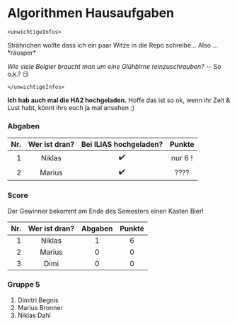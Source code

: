 # Algorithmen Hausaufgaben

    <unwichtigeInfos>

Strähnchen wollte dass ich ein paar Witze in die Repo schreibe... Also ... \*räusper\*

_Wie viele Belgier braucht man um eine Glühbirne reinzuschrauben?_ -- So o.k.? :smirk:

    </unwichtigeInfos>

__Ich hab auch mal die HA2 hochgeladen.__ Hoffe das ist so ok, wenn ihr Zeit & Lust habt, könnt ihrs euch ja mal ansehen ;)

### Abgaben

| Nr. | Wer ist dran? | Bei ILIAS hochgeladen? | Punkte
|----:|:-------------:|:----------------------:|:----:
| 1   | Niklas        | :heavy_check_mark:     | nur 6 !
| 2   | Marius        | :heavy_check_mark:     | ????


### Score

   Der Gewinner bekommt am Ende des Semesters einen Kasten Bier!

| Nr. | Wer ist dran? | Abgaben | Punkte
|----:|:-------------:|:-------:|:----:
| 1   | Niklas        | 1       | 6
| 2   | Marius        | 0       | 0
| 3   | Dimi          | 0       | 0

### Gruppe 5

1. Dimitri Begnis
2. Marius Bronner
3. Niklas Dahl

